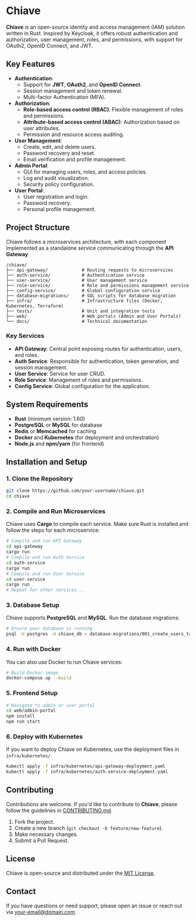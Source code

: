 # Chiave
**Chiave** is an open-source identity and access management (IAM) solution written in Rust. Inspired by Keycloak, it offers robust authentication and authorization, user management, roles, and permissions, with support for OAuth2, OpenID Connect, and JWT.
## Key Features
- **Authentication**:
  - Support for **JWT**, **OAuth2**, and **OpenID Connect**.
  - Session management and token renewal.
  - Multi-factor Authentication (MFA).
- **Authorization**:
  - **Role-based access control (RBAC)**: Flexible management of roles and permissions.
  - **Attribute-based access control (ABAC)**: Authorization based on user attributes.
  - Permission and resource access auditing.
- **User Management**:
  - Create, edit, and delete users.
  - Password recovery and reset.
  - Email verification and profile management.
- **Admin Portal**:
  - GUI for managing users, roles, and access policies.
  - Log and audit visualization.
  - Security policy configuration.
- **User Portal**:
  - User registration and login.
  - Password recovery.
  - Personal profile management.
## Project Structure
Chiave follows a microservices architecture, with each component implemented as a standalone service communicating through the **API Gateway**.
```
/chiave/
├── api-gateway/             # Routing requests to microservices
├── auth-service/            # Authentication service
├── user-service/            # User management service
├── role-service/            # Role and permissions management service
├── config-service/          # Global configuration service
├── database-migrations/     # SQL scripts for database migration
├── infra/                   # Infrastructure files (Docker, Kubernetes, Terraform)
├── tests/                   # Unit and integration tests
├── web/                     # Web portals (Admin and User Portals)
└── docs/                    # Technical documentation
```
### Key Services
- **API Gateway**: Central point exposing routes for authentication, users, and roles.
- **Auth Service**: Responsible for authentication, token generation, and session management.
- **User Service**: Service for user CRUD.
- **Role Service**: Management of roles and permissions.
- **Config Service**: Global configuration for the application.
## System Requirements
- **Rust** (minimum version: 1.60)
- **PostgreSQL** or **MySQL** for database
- **Redis** or **Memcached** for caching
- **Docker** and **Kubernetes** (for deployment and orchestration)
- **Node.js** and **npm/yarn** (for frontend)
## Installation and Setup
### 1. Clone the Repository
```bash
git clone https://github.com/your-username/chiave.git
cd chiave
```
### 2. Compile and Run Microservices
Chiave uses **Cargo** to compile each service. Make sure Rust is installed and follow the steps for each microservice:
```bash
# Compile and run API Gateway
cd api-gateway
cargo run
# Compile and run Auth Service
cd auth-service
cargo run
# Compile and run User Service
cd user-service
cargo run
# Repeat for other services...
```
### 3. Database Setup
Chiave supports **PostgreSQL** and **MySQL**. Run the database migrations:
```bash
# Ensure your database is running
psql -U postgres -d chiave_db < database-migrations/001_create_users_table.sql
```
### 4. Run with Docker
You can also use Docker to run Chiave services:
```bash
# Build Docker image
docker-compose up --build
```
### 5. Frontend Setup
```bash
# Navigate to admin or user portal
cd web/admin-portal
npm install
npm run start
```
### 6. Deploy with Kubernetes
If you want to deploy Chiave on Kubernetes, use the deployment files in `infra/kubernetes/`.
```bash
kubectl apply -f infra/kubernetes/api-gateway-deployment.yaml
kubectl apply -f infra/kubernetes/auth-service-deployment.yaml
```
## Contributing
Contributions are welcome. If you'd like to contribute to **Chiave**, please follow the guidelines in [CONTRIBUTING.md](docs/CONTRIBUTING.md).
1. Fork the project.
2. Create a new branch (`git checkout -b feature/new-feature`).
3. Make necessary changes.
4. Submit a Pull Request.
## License
Chiave is open-source and distributed under the [MIT License](LICENSE).
## Contact
If you have questions or need support, please open an issue or reach out via [your-email@domain.com](mailto:your-email@domain.com).
